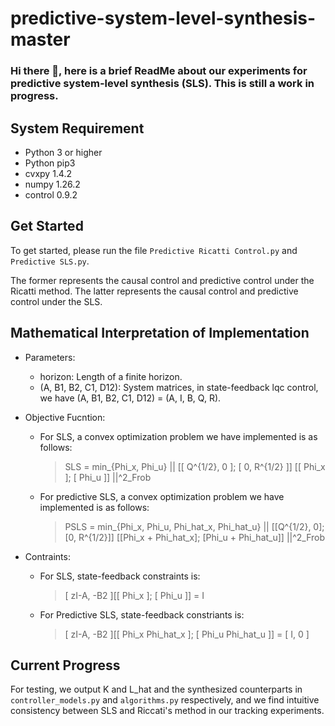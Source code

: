 # predictive-system-level-synthesis-master
### Hi there 👋, here is a brief ReadMe about our experiments for predictive system-level synthesis (SLS). This is still a work in progress.
## System Requirement
<!--
We recommend using Python 3 (and pip3) or above. 
-->
* Python 3 or higher
* Python pip3
* cvxpy 1.4.2
* numpy 1.26.2
* control 0.9.2

## Get Started
To get started, please run the file ``Predictive Ricatti Control.py`` and  ``Predictive SLS.py``.

The former represents the causal control and predictive control under the Ricatti method. The latter represents the causal control and predictive control under the SLS.

## Mathematical Interpretation of Implementation
* Parameters:
  - horizon: Length of a finite horizon.
  - (A, B1, B2, C1, D12): System matrices, in state-feedback lqc control, we have (A, B1, B2, C1, D12) = (A, I, B, Q, R).

* Objective Fucntion:
  - For SLS, a convex optimization problem we have implemented is as follows:
    > SLS = min_{Phi_x, Phi_u} || [[ Q^{1/2}, 0 ]; [ 0, R^{1/2} ]] [[ Phi_x ]; [ Phi_u ]] ||^2_Frob
  
  - For predictive SLS, a convex optimization problem we have implemented is as follows:
    > PSLS = min_{Phi_x, Phi_u, Phi_hat_x, Phi_hat_u} || [[Q^{1/2}, 0]; [0, R^{1/2}]] [[Phi_x + Phi_hat_x]; [Phi_u + Phi_hat_u]] ||^2_Frob
  
* Contraints:
   - For SLS,  state-feedback constraints is:
     > [ zI-A, -B2 ][[ Phi_x ]; [ Phi_u ]] = I

   - For Predictive SLS, state-feedback constriants is:
     > [ zI-A, -B2 ][[ Phi_x Phi_hat_x ]; [ Phi_u Phi_hat_u ]] = [ I, 0 ]
## Current Progress
For testing, we output K and L_hat and the synthesized counterparts in ``controller_models.py`` and ``algorithms.py`` respectively, and we find intuitive consistency between SLS and Riccati's method in our tracking experiments.

